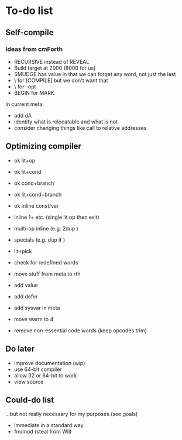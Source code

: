 # To-do list

## Self-compile

### Ideas from cmForth

* RECURSIVE instead of REVEAL
* Build target at 2000 (8000 for us)
* SMUDGE has value in that we can forget any word, not just the last
* \ for [COMPILE] but we don't want that
* \\ for -opt
* BEGIN for MARK

In current meta:

* add dA
* identify what is relocatable and what is not
* consider changing things like call to relative addresses


## Optimizing compiler

* ok lit+op
* ok lit+cond
* ok cond+branch
* ok lit+cond+branch
* ok inline const/var
* inline 1+ etc. (single lit op then exit)
* multi-op inline (e.g. 2dup )
* specials (e.g. dup if )
* lit+pick

* check for redefined words
* move stuff from meta to rth
* add value
* add defer
* add sysvar in meta
* move warm to 4
* remove non-essential code words (keep opcodes trim)

## Do later

* improve documentation (wip)
* use 64-bit compiler
* allow 32 or 64-bit to work
* view source


## Could-do list

...but not really necessary for my purposes (see goals)

* immediate in a standard way
* fm/mod (steal from Wil)
